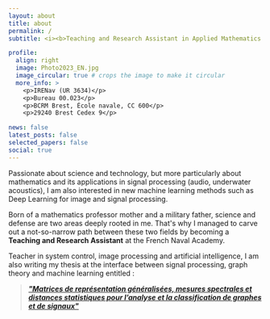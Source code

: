 ```yaml
---
layout: about
title: about
permalink: /
subtitle: <i><b>Teaching and Research Assistant in Applied Mathematics at the French Naval Academy</b></i>

profile:
  align: right
  image: Photo2023_EN.jpg
  image_circular: true # crops the image to make it circular
  more_info: >
    <p>IRENav (UR 3634)</p>
    <p>Bureau 00.023</p>
    <p>BCRM Brest, École navale, CC 600</p>
    <p>29240 Brest Cedex 9</p>

news: false
latest_posts: false
selected_papers: false
social: true
---
```



Passionate about science and technology, but more particularly about mathematics and its applications in signal processing (audio, underwater acoustics), I am also interested in new machine learning methods such as Deep Learning for image and signal processing.

Born of a mathematics professor mother and a military father, science and defense are two areas deeply rooted in me. That's why I managed to carve out a not-so-narrow path between these two fields by becoming a **Teaching and Research Assistant** at the French Naval Academy.

Teacher in system control, image processing and artificial intelligence, I am also writing my thesis at the interface between signal processing, graph theory and machine learning entitled :

> [***"Matrices de représentation généralisées, mesures spectrales et distances statistiques pour l’analyse et la classification de graphes et de signaux"***](./phd_thesis)
